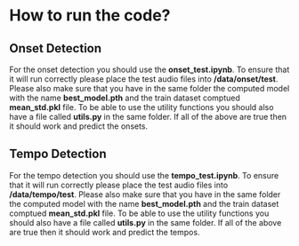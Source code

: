 # How to run the code?

## Onset Detection

For the onset detection you should use the **onset_test.ipynb**. To ensure that it will run correctly 
please place the test audio files into **/data/onset/test**. Please also make sure that you have in the same folder 
the computed model with the name **best_model.pth** and the train dataset comptued **mean_std.pkl** file. 
To be able to use the utility functions you should also have a file called **utils.py** in the same folder.
If all of the above are true then it should work and predict the onsets.

## Tempo Detection

For the tempo detection you should use the **tempo_test.ipynb**. To ensure that it will run correctly
please place the test audio files into **/data/tempo/test**. Please also make sure that you have in the same folder
the computed model with the name **best_model.pth** and the train dataset comptued **mean_std.pkl** file.
To be able to use the utility functions you should also have a file called **utils.py** in the same folder.
If all of the above are true then it should work and predict the tempos.

